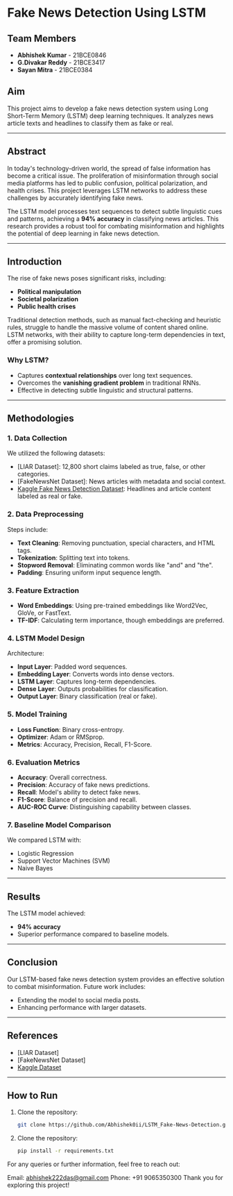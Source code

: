 # Fake News Detection Using LSTM

## Team Members
- **Abhishek Kumar** - 21BCE0846
- **G.Divakar Reddy** - 21BCE3417
- **Sayan Mitra** - 21BCE0384

## Aim
This project aims to develop a fake news detection system using Long Short-Term Memory (LSTM) deep learning techniques. It analyzes news article texts and headlines to classify them as fake or real.

---

## Abstract
In today's technology-driven world, the spread of false information has become a critical issue. The proliferation of misinformation through social media platforms has led to public confusion, political polarization, and health crises. This project leverages LSTM networks to address these challenges by accurately identifying fake news.

The LSTM model processes text sequences to detect subtle linguistic cues and patterns, achieving a **94% accuracy** in classifying news articles. This research provides a robust tool for combating misinformation and highlights the potential of deep learning in fake news detection.

---

## Introduction
The rise of fake news poses significant risks, including:
- **Political manipulation**
- **Societal polarization**
- **Public health crises**

Traditional detection methods, such as manual fact-checking and heuristic rules, struggle to handle the massive volume of content shared online. LSTM networks, with their ability to capture long-term dependencies in text, offer a promising solution.

### Why LSTM?
- Captures **contextual relationships** over long text sequences.
- Overcomes the **vanishing gradient problem** in traditional RNNs.
- Effective in detecting subtle linguistic and structural patterns.

---

## Methodologies

### 1. Data Collection
We utilized the following datasets:
- [LIAR Dataset]: 12,800 short claims labeled as true, false, or other categories.
- [FakeNewsNet Dataset]: News articles with metadata and social context.
- [Kaggle Fake News Detection Dataset](https://www.kaggle.com): Headlines and article content labeled as real or fake.

### 2. Data Preprocessing
Steps include:
- **Text Cleaning**: Removing punctuation, special characters, and HTML tags.
- **Tokenization**: Splitting text into tokens.
- **Stopword Removal**: Eliminating common words like "and" and "the".
- **Padding**: Ensuring uniform input sequence length.

### 3. Feature Extraction
- **Word Embeddings**: Using pre-trained embeddings like Word2Vec, GloVe, or FastText.
- **TF-IDF**: Calculating term importance, though embeddings are preferred.

### 4. LSTM Model Design
Architecture:
- **Input Layer**: Padded word sequences.
- **Embedding Layer**: Converts words into dense vectors.
- **LSTM Layer**: Captures long-term dependencies.
- **Dense Layer**: Outputs probabilities for classification.
- **Output Layer**: Binary classification (real or fake).

### 5. Model Training
- **Loss Function**: Binary cross-entropy.
- **Optimizer**: Adam or RMSprop.
- **Metrics**: Accuracy, Precision, Recall, F1-Score.

### 6. Evaluation Metrics
- **Accuracy**: Overall correctness.
- **Precision**: Accuracy of fake news predictions.
- **Recall**: Model's ability to detect fake news.
- **F1-Score**: Balance of precision and recall.
- **AUC-ROC Curve**: Distinguishing capability between classes.

### 7. Baseline Model Comparison
We compared LSTM with:
- Logistic Regression
- Support Vector Machines (SVM)
- Naive Bayes

---

## Results
The LSTM model achieved:
- **94% accuracy**
- Superior performance compared to baseline models.

---

## Conclusion
Our LSTM-based fake news detection system provides an effective solution to combat misinformation. Future work includes:
- Extending the model to social media posts.
- Enhancing performance with larger datasets.

---

## References
- [LIAR Dataset]
- [FakeNewsNet Dataset]
- [Kaggle Dataset](https://www.kaggle.com)

---

## How to Run
1. Clone the repository:
   ```bash
   git clone https://github.com/Abhishek0ii/LSTM_Fake-News-Detection.git

2. Clone the repository:
   ```bash
   pip install -r requirements.txt


For any queries or further information, feel free to reach out:

Email: abhishek222das@gmail.com
Phone: +91 9065350300
Thank you for exploring this project!

